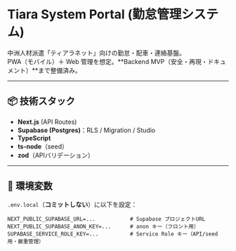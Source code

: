 # Tiara System Portal (勤怠管理システム)

中洲人材派遣「ティアラネット」向けの勤怠・配車・連絡基盤。  
PWA（モバイル）＋ Web 管理を想定。**Backend MVP（安全・再現・ドキュメント）**まで整備済み。

---

## 📦 技術スタック

- **Next.js** (API Routes)
- **Supabase (Postgres)**：RLS / Migration / Studio
- **TypeScript**
- **ts-node**（seed）
- **zod**（APIバリデーション）

---

## 🔐 環境変数

`.env.local`（**コミットしない**）に以下を設定：

```env
NEXT_PUBLIC_SUPABASE_URL=...           # Supabase プロジェクトURL
NEXT_PUBLIC_SUPABASE_ANON_KEY=...      # anon キー（フロント用）
SUPABASE_SERVICE_ROLE_KEY=...          # Service Role キー（API/seed 用・厳重管理）
